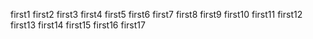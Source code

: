 first1
first2
first3
first4
first5
first6
first7
first8
first9
first10
first11
first12
first13
first14
first15
first16
first17 